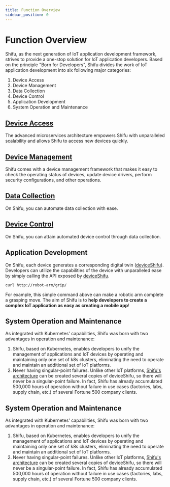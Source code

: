 ```yaml
---
title: Function Overview
sidebar_position: 0
---
```


# Function Overview

Shifu, as the next generation of IoT application development framework, strives to provide a one-stop solution for IoT application developers. Based on the principle "Born for Developers", Shifu divides the work of IoT application development into six following major categories:

1. Device Access
1. Device Management
1. Data Collection
1. Device Control
1. Application Development
1. System Operation and Maintenance

## [Device Access](shifu-basic-functions/device-connection.md)

The advanced microservices architecture empowers Shifu with unparalleled scalability and allows Shifu to access new devices quickly.

## [Device Management](shifu-basic-functions/device-management.md)

Shifu comes with a device management framework that makes it easy to check the operating status of devices, update device drivers, perform security configurations, and other operations.

## [Data Collection](shifu-basic-functions/device-data-collection.md)

On Shifu, you can automate data collection with ease.

## [Device Control](shifu-basic-functions/device-control.md)

On Shifu, you can attain automated device control through data collection.

## Application Development

On Shifu, each device generates a corresponding digital twin ([deviceShifu](https://github.com/Edgenesis/shifu/blob/main/docs/design/design-deviceShifu.md)). Developers can utilize the capabilities of the device with unparalleled ease by simply calling the API exposed by [deviceShifu](https://github.com/Edgenesis/shifu/blob/main/docs/design/design-deviceShifu.md).

```
curl http://robot-arm/grip/
```

For example, this simple command above can make a robotic arm complete a grasping move. The aim of Shifu is to **help developers to create a complex IoT application as easy as creating a mobile app**!

## System Operation and Maintenance

As integrated with Kubernetes' capabilities, Shifu was born with two advantages in operation and maintenance:

1. Shifu, based on Kubernetes, enables developers to unify the management of applications and IoT devices by operating and maintaining only one set of k8s clusters, eliminating the need to operate and maintain an additional set of IoT platforms.
2. Never having singular-point failures. Unlike other IoT platforms, [Shifu's architecture](shifu-architecture/architecture.md) can be created several copies of deviceShifu, so there will never be a singular-point failure. In fact, Shifu has already accumulated 500,000 hours of operation without failure in use cases (factories, labs, supply chain, etc.) of several Fortune 500 company clients.

## System Operation and Maintenance

As integrated with Kubernetes' capabilities, Shifu was born with two advantages in operation and maintenance:

1. Shifu, based on Kubernetes, enables developers to unify the management of applications and IoT devices by operating and maintaining only one set of k8s clusters, eliminating the need to operate and maintain an additional set of IoT platforms.
2. Never having singular-point failures. Unlike other IoT platforms, [Shifu's architecture](shifu-architecture/architecture.md) can be created several copies of deviceShifu, so there will never be a singular-point failure. In fact, Shifu has already accumulated 500,000 hours of operation without failure in use cases (factories, labs, supply chain, etc.) of several Fortune 500 company clients.
